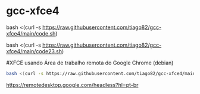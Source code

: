# gcc-xfce4

bash <(curl -s https://raw.githubusercontent.com/tiago82/gcc-xfce4/main/code.sh)



bash <(curl -s https://raw.githubusercontent.com/tiago82/gcc-xfce4/main/code23.sh)


#XFCE usando Área de trabalho remota do Google Chrome (debian)
```bash
bash <(curl -s https://raw.githubusercontent.com/tiago82/gcc-xfce4/main/code4.sh)
```
https://remotedesktop.google.com/headless?hl=pt-br
